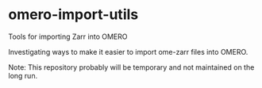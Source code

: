 # omero-import-utils
Tools for importing Zarr into OMERO

Investigating ways to make it easier to import ome-zarr files into OMERO.

Note: This repository probably will be temporary and not maintained on the long run.
